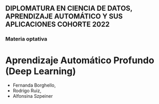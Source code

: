 ## DIPLOMATURA EN CIENCIA DE DATOS, APRENDIZAJE AUTOMÁTICO Y SUS APLICACIONES COHORTE 2022
### Materia optativa
# Aprendizaje Automático Profundo (Deep Learning)

- Fernanda Borghello,<br>
- Rodrigo Ruiz,<br>
- Alfonsina Szpeiner
